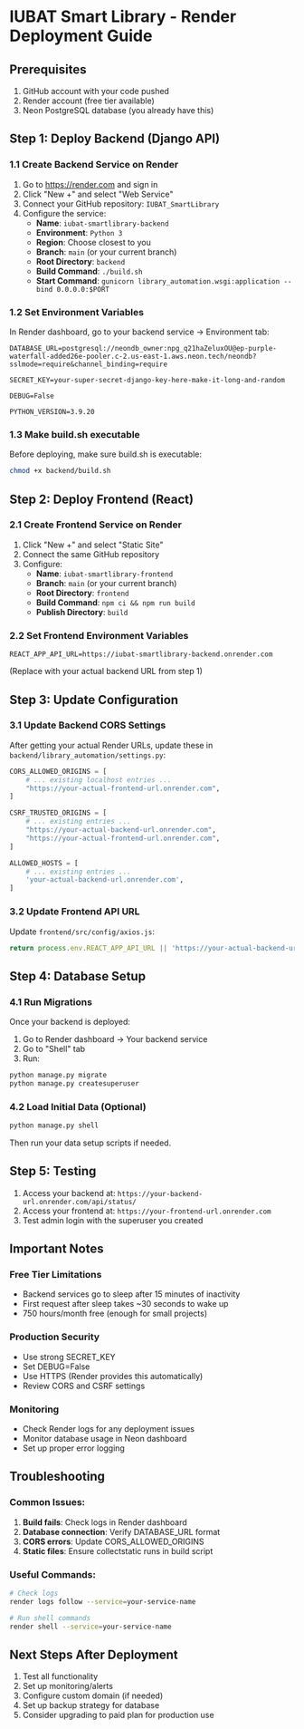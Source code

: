 # IUBAT Smart Library - Render Deployment Guide

## Prerequisites
1. GitHub account with your code pushed
2. Render account (free tier available)
3. Neon PostgreSQL database (you already have this)

## Step 1: Deploy Backend (Django API)

### 1.1 Create Backend Service on Render
1. Go to https://render.com and sign in
2. Click "New +" and select "Web Service"
3. Connect your GitHub repository: `IUBAT_SmartLibrary`
4. Configure the service:
   - **Name**: `iubat-smartlibrary-backend`
   - **Environment**: `Python 3`
   - **Region**: Choose closest to you
   - **Branch**: `main` (or your current branch)
   - **Root Directory**: `backend`
   - **Build Command**: `./build.sh`
   - **Start Command**: `gunicorn library_automation.wsgi:application --bind 0.0.0.0:$PORT`

### 1.2 Set Environment Variables
In Render dashboard, go to your backend service → Environment tab:

```
DATABASE_URL=postgresql://neondb_owner:npg_q21haZeluxOU@ep-purple-waterfall-added26e-pooler.c-2.us-east-1.aws.neon.tech/neondb?sslmode=require&channel_binding=require

SECRET_KEY=your-super-secret-django-key-here-make-it-long-and-random

DEBUG=False

PYTHON_VERSION=3.9.20
```

### 1.3 Make build.sh executable
Before deploying, make sure build.sh is executable:
```bash
chmod +x backend/build.sh
```

## Step 2: Deploy Frontend (React)

### 2.1 Create Frontend Service on Render
1. Click "New +" and select "Static Site"
2. Connect the same GitHub repository
3. Configure:
   - **Name**: `iubat-smartlibrary-frontend`
   - **Branch**: `main` (or your current branch)
   - **Root Directory**: `frontend`
   - **Build Command**: `npm ci && npm run build`
   - **Publish Directory**: `build`

### 2.2 Set Frontend Environment Variables
```
REACT_APP_API_URL=https://iubat-smartlibrary-backend.onrender.com
```
(Replace with your actual backend URL from step 1)

## Step 3: Update Configuration

### 3.1 Update Backend CORS Settings
After getting your actual Render URLs, update these in `backend/library_automation/settings.py`:

```python
CORS_ALLOWED_ORIGINS = [
    # ... existing localhost entries ...
    "https://your-actual-frontend-url.onrender.com",
]

CSRF_TRUSTED_ORIGINS = [
    # ... existing entries ...
    "https://your-actual-backend-url.onrender.com",
    "https://your-actual-frontend-url.onrender.com",
]

ALLOWED_HOSTS = [
    # ... existing entries ...
    'your-actual-backend-url.onrender.com',
]
```

### 3.2 Update Frontend API URL
Update `frontend/src/config/axios.js`:
```javascript
return process.env.REACT_APP_API_URL || 'https://your-actual-backend-url.onrender.com';
```

## Step 4: Database Setup

### 4.1 Run Migrations
Once your backend is deployed:
1. Go to Render dashboard → Your backend service
2. Go to "Shell" tab
3. Run:
```bash
python manage.py migrate
python manage.py createsuperuser
```

### 4.2 Load Initial Data (Optional)
```bash
python manage.py shell
```
Then run your data setup scripts if needed.

## Step 5: Testing

1. Access your backend at: `https://your-backend-url.onrender.com/api/status/`
2. Access your frontend at: `https://your-frontend-url.onrender.com`
3. Test admin login with the superuser you created

## Important Notes

### Free Tier Limitations
- Backend services go to sleep after 15 minutes of inactivity
- First request after sleep takes ~30 seconds to wake up
- 750 hours/month free (enough for small projects)

### Production Security
- Use strong SECRET_KEY
- Set DEBUG=False
- Use HTTPS (Render provides this automatically)
- Review CORS and CSRF settings

### Monitoring
- Check Render logs for any deployment issues
- Monitor database usage in Neon dashboard
- Set up proper error logging

## Troubleshooting

### Common Issues:
1. **Build fails**: Check logs in Render dashboard
2. **Database connection**: Verify DATABASE_URL format
3. **CORS errors**: Update CORS_ALLOWED_ORIGINS
4. **Static files**: Ensure collectstatic runs in build script

### Useful Commands:
```bash
# Check logs
render logs follow --service=your-service-name

# Run shell commands
render shell --service=your-service-name
```

## Next Steps After Deployment

1. Test all functionality
2. Set up monitoring/alerts
3. Configure custom domain (if needed)
4. Set up backup strategy for database
5. Consider upgrading to paid plan for production use
